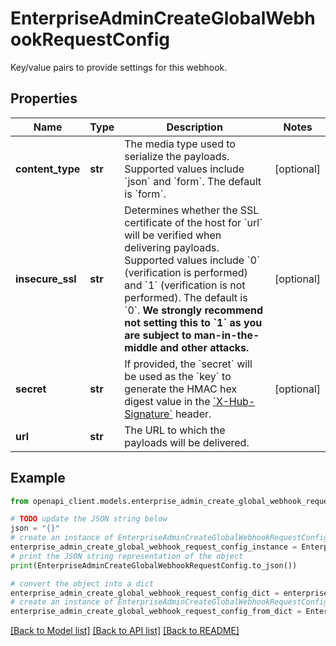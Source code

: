 # EnterpriseAdminCreateGlobalWebhookRequestConfig

Key/value pairs to provide settings for this webhook.

## Properties

Name | Type | Description | Notes
------------ | ------------- | ------------- | -------------
**content_type** | **str** | The media type used to serialize the payloads. Supported values include &#x60;json&#x60; and &#x60;form&#x60;. The default is &#x60;form&#x60;. | [optional] 
**insecure_ssl** | **str** | Determines whether the SSL certificate of the host for &#x60;url&#x60; will be verified when delivering payloads. Supported values include &#x60;0&#x60; (verification is performed) and &#x60;1&#x60; (verification is not performed). The default is &#x60;0&#x60;. **We strongly recommend not setting this to &#x60;1&#x60; as you are subject to man-in-the-middle and other attacks.** | [optional] 
**secret** | **str** | If provided, the &#x60;secret&#x60; will be used as the &#x60;key&#x60; to generate the HMAC hex digest value in the [&#x60;X-Hub-Signature&#x60;](https://docs.github.com/enterprise-server@3.4/webhooks/event-payloads/#delivery-headers) header. | [optional] 
**url** | **str** | The URL to which the payloads will be delivered. | 

## Example

```python
from openapi_client.models.enterprise_admin_create_global_webhook_request_config import EnterpriseAdminCreateGlobalWebhookRequestConfig

# TODO update the JSON string below
json = "{}"
# create an instance of EnterpriseAdminCreateGlobalWebhookRequestConfig from a JSON string
enterprise_admin_create_global_webhook_request_config_instance = EnterpriseAdminCreateGlobalWebhookRequestConfig.from_json(json)
# print the JSON string representation of the object
print(EnterpriseAdminCreateGlobalWebhookRequestConfig.to_json())

# convert the object into a dict
enterprise_admin_create_global_webhook_request_config_dict = enterprise_admin_create_global_webhook_request_config_instance.to_dict()
# create an instance of EnterpriseAdminCreateGlobalWebhookRequestConfig from a dict
enterprise_admin_create_global_webhook_request_config_from_dict = EnterpriseAdminCreateGlobalWebhookRequestConfig.from_dict(enterprise_admin_create_global_webhook_request_config_dict)
```
[[Back to Model list]](../README.md#documentation-for-models) [[Back to API list]](../README.md#documentation-for-api-endpoints) [[Back to README]](../README.md)


